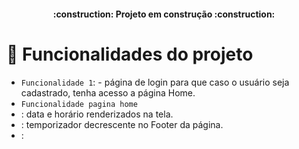 <h4 align="center"> 
    :construction:  Projeto em construção  :construction:
</h4>

# :hammer: Funcionalidades do projeto
- `Funcionalidade 1`: - página de login para que caso o usuário seja cadastrado, tenha acesso a página Home.
- `Funcionalidade pagina home`
- : data e horário renderizados na tela.
- : temporizador decrescente no Footer da página.
- : 

